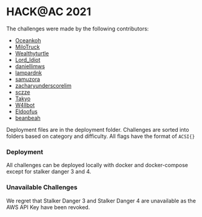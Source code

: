 # HACK@AC 2021

The challenges were made by the following contributors:

* [Oceankoh](https://github.com/oceankoh)
* [MiloTruck](https://github.com/MiloTruck)
* [Wealthyturtle](https://github.com/Wealthyturtle)
* [Lord_Idiot](https://github.com/lordidiot)
* [daniellimws](https://github.com/daniellimws)
* [lampardnk](https://github.com/lampardnk)
* [samuzora](https://github.com/samuzora)
* [zacharyunderscorelim](https://github.com/zacharyunderscorelim)
* [sczze](https://github.com/sczze)
* [Takyo](https://github.com/Tak-yo)
* [W4llbot](https://github.com/W4llbot)
* [Eldoofus](https://github.com/Eldoofus)
* [beanbeah](https://github.com/beanbeah)

Deployment files are in the deployment folder. Challenges are sorted into folders based on category and difficulty. All flags have the format of `ACSI{}`

### Deployment

All challenges can be deployed locally with docker and docker-compose except for stalker danger 3 and 4. 

### Unavailable Challenges

We regret that Stalker Danger 3 and Stalker Danger 4 are unavailable as the AWS API Key have been revoked. 
